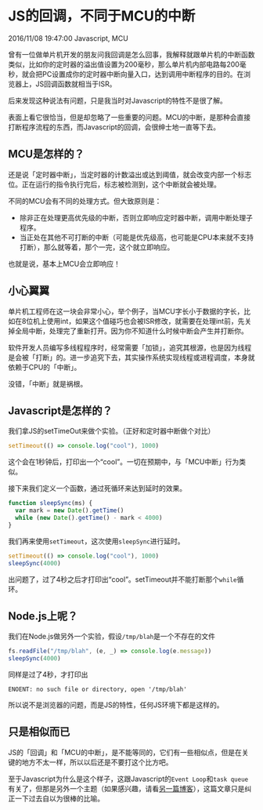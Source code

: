 # JS的回调，不同于MCU的中断
2016/11/08 19:47:00
Javascript, MCU


曾有一位做单片机开发的朋友问我回调是怎么回事，我解释就跟单片机的中断函数类似，比如你的定时器的溢出值设置为200毫秒，那么单片机内部电路每200毫秒，就会把PC设置成你的定时器中断向量入口，达到调用中断程序的目的。在浏览器上，JS回调函数就相当于ISR。

后来发现这种说法有问题，只是我当时对Javascript的特性不是很了解。

表面上看它很恰当，但是却忽略了一些重要的问题。MCU的中断，是那种会直接打断程序流程的东西，而Javascript的回调，会很绅士地一直等下去。


## MCU是怎样的？

还是说「定时器中断」，当定时器的计数溢出或达到阈值，就会改变内部一个标志位。正在运行的指令执行完后，标志被检测到，这个中断就会被处理。

不同的MCU会有不同的处理方式。但大致原则是：
- 除非正在处理更高优先级的中断，否则立即响应定时器中断，调用中断处理子程序。
- 当正处在其他不可打断的中断（可能是优先级高，也可能是CPU本来就不支持打断），那么就等着，那个一完，这个就立即响应。

也就是说，基本上MCU会立即响应！


## 小心翼翼

单片机工程师在这一块会非常小心，举个例子，当MCU字长小于数据的字长，比如在8位机上使用int，如果这个值碰巧也会被ISR修改，就需要在处理int前，先关掉全局中断，处理完了重新打开。因为你不知道什么时候中断会产生并打断你。

软件开发人员编写多线程程序时，经常需要「加锁」，追究其根源，也是因为线程是会被「打断」的。进一步追究下去，其实操作系统实现线程或进程调度，本身就依赖于CPU的「中断」。

没错，「中断」就是祸根。


## Javascript是怎样的？

我们拿JS的setTimeOut来做个实验。（正好和定时器中断做个对比）

```js
setTimeout(() => console.log("cool"), 1000)
```

这个会在1秒钟后，打印出一个“cool”。一切在预期中，与「MCU中断」行为类似。

接下来我们定义一个函数，通过死循环来达到延时的效果。

```js
function sleepSync(ms) {
  var mark = new Date().getTime()
  while (new Date().getTime() - mark < 4000)
}
```

我们再来使用`setTimeout`，这次使用`sleepSync`进行延时。

```js
setTimeout(() => console.log("cool"), 1000)
sleepSync(4000)
```

出问题了，过了4秒之后才打印出“cool”。setTimeout并不能打断那个`while`循环。


## Node.js上呢？

我们在Node.js做另外一个实验，假设`/tmp/blah`是一个不存在的文件

```js
fs.readFile("/tmp/blah", (e, _) => console.log(e.message))
sleepSync(4000)
```

同样是过了4秒，才打印出

```
ENOENT: no such file or directory, open '/tmp/blah'
```

所以说不是浏览器的问题，而是JS的特性，任何JS环境下都是这样的。


## 只是相似而已

JS的「回调」和「MCU的中断」，是不能等同的，它们有一些相似点，但是在关键的地方不太一样，所以以后还是不要打这个比方吧。

至于Javascript为什么是这个样子，这跟Javascript的`Event Loop`和`task queue`有关了，但那是另外一个主题（如果感兴趣，请看[另一篇博客][eventloop]），这篇文章只是纠正一下过去自以为很棒的比喻。

[eventloop]: /JSEventLoopTaskQueue.html
